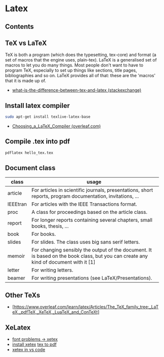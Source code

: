 # Latex

## Contents

## TeX vs LaTeX 

TeX is both a program (which does the typesetting, tex-core) and format (a set of macros that the engine uses, plain-tex). 
LaTeX is a generalised set of macros to let you do many things. Most people don't want to have to program TeX, especially to set up things like sections, title pages, bibliographies and so on. LaTeX provides all of that: these are the 'macros' that it is made up of.

- [what-is-the-difference-between-tex-and-latex (stackexchange)](https://tex.stackexchange.com/questions/49/what-is-the-difference-between-tex-and-latex)

## Install latex compiler

```sh
sudo apt-get install texlive-latex-base
```

- [Choosing_a_LaTeX_Compiler (overleaf.com)](https://www.overleaf.com/learn/latex/Choosing_a_LaTeX_Compiler)

## Compile .tex into pdf

```sh
pdflatex hello_tex.tex
```

## Document class

| class | usage |
| --- | --- |
| article | For articles in scientific journals, presentations, short reports, program documentation, invitations, ... |
| IEEEtran | For articles with the IEEE Transactions format. |
| proc | A class for proceedings based on the article class. |
| report | For longer reports containing several chapters, small books, thesis, ... |
| book | For books. |
| slides | For slides. The class uses big sans serif letters. |
| memoir | For changing sensibly the output of the document. It is based on the book class, but you can create any kind of document with it [1] |
| letter | For writing letters. |
| beamer | For writing presentations (see LaTeX/Presentations). |

## Other TeXs

- [https://www.overleaf.com/learn/latex/Articles/The_TeX_family_tree:_LaTeX,_pdfTeX,_XeTeX,_LuaTeX_and_ConTeXt]

## XeLatex

- [font problems -> xetex](https://stackoverflow.com/questions/25969041/package-inputenc-error-unicode-char-u8%CE%B2-not-set-up-for-use-with-latex)
- [install xetex](https://tex.stackexchange.com/questions/179778/xelatex-under-ubuntu)
[tex to pdf](https://tug.org/pipermail/xetex/2009-November/014991.html)
- [xetex in vs code](https://stackoverflow.com/questions/56109128/enable-xelatex-in-latex-workshops-for-visual-studio-code)

